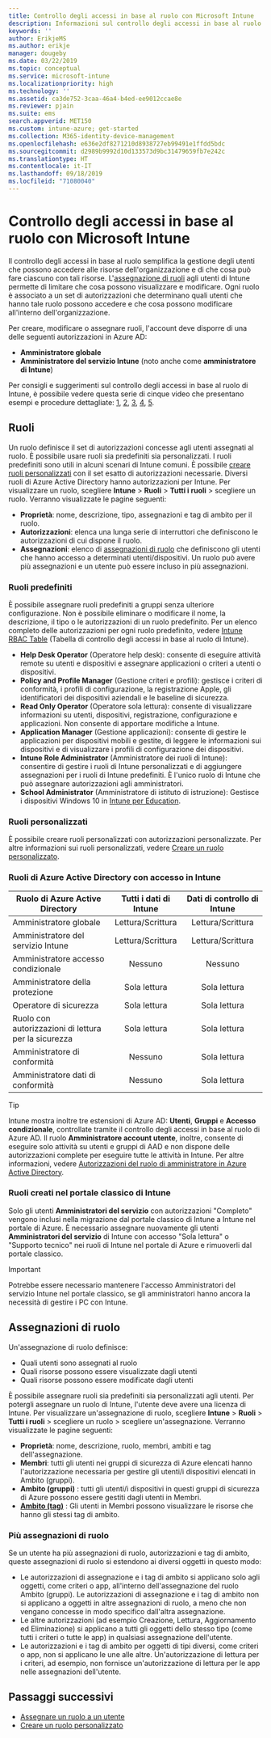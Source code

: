 ```yaml
---
title: Controllo degli accessi in base al ruolo con Microsoft Intune
description: Informazioni sul controllo degli accessi in base al ruolo e su come permette di controllare chi può eseguire determinate operazioni e apportare modifiche in Microsoft Intune.
keywords: ''
author: ErikjeMS
ms.author: erikje
manager: dougeby
ms.date: 03/22/2019
ms.topic: conceptual
ms.service: microsoft-intune
ms.localizationpriority: high
ms.technology: ''
ms.assetid: ca3de752-3caa-46a4-b4ed-ee9012ccae8e
ms.reviewer: pjain
ms.suite: ems
search.appverid: MET150
ms.custom: intune-azure; get-started
ms.collection: M365-identity-device-management
ms.openlocfilehash: e636e2df8271210d8938727eb99491e1ffdd5bdc
ms.sourcegitcommit: d2989b9992d10d133573d9bc31479659fb7e242c
ms.translationtype: HT
ms.contentlocale: it-IT
ms.lasthandoff: 09/18/2019
ms.locfileid: "71080040"
---
```

# <a name="role-based-access-control-rbac-with-microsoft-intune"></a>Controllo degli accessi in base al ruolo con Microsoft Intune

Il controllo degli accessi in base al ruolo semplifica la gestione degli utenti che possono accedere alle risorse dell'organizzazione e di che cosa può fare ciascuno con tali risorse.  L'[assegnazione di ruoli](assign-role.md) agli utenti di Intune permette di limitare che cosa possono visualizzare e modificare. Ogni ruolo è associato a un set di autorizzazioni che determinano quali utenti che hanno tale ruolo possono accedere e che cosa possono modificare all'interno dell'organizzazione.

Per creare, modificare o assegnare ruoli, l'account deve disporre di una delle seguenti autorizzazioni in Azure AD:
- **Amministratore globale**
- **Amministratore del servizio Intune** (noto anche come **amministratore di Intune**)

Per consigli e suggerimenti sul controllo degli accessi in base al ruolo di Intune, è possibile vedere questa serie di cinque video che presentano esempi e procedure dettagliate: [1](https://www.youtube.com/watch?v=5deXLMLcnKY), [2](https://www.youtube.com/watch?v=38dnMBLuxbQ), [3](https://www.youtube.com/watch?v=6vqg9cAkMbY), [4](https://www.youtube.com/watch?v=5yOLajFFMHE), [5](https://www.youtube.com/watch?v=P5DDvsSF4Wk).

## <a name="roles"></a>Ruoli
Un ruolo definisce il set di autorizzazioni concesse agli utenti assegnati al ruolo.
È possibile usare ruoli sia predefiniti sia personalizzati. I ruoli predefiniti sono utili in alcuni scenari di Intune comuni. È possibile [creare ruoli personalizzati](create-custom-role.md) con il set esatto di autorizzazioni necessarie. Diversi ruoli di Azure Active Directory hanno autorizzazioni per Intune.
Per visualizzare un ruolo, scegliere **Intune** > **Ruoli** > **Tutti i ruoli** > scegliere un ruolo. Verranno visualizzate le pagine seguenti:

- **Proprietà**: nome, descrizione, tipo, assegnazioni e tag di ambito per il ruolo. 
- **Autorizzazioni**: elenca una lunga serie di interruttori che definiscono le autorizzazioni di cui dispone il ruolo.
- **Assegnazioni**: elenco di [assegnazioni di ruolo]( assign-role.md) che definiscono gli utenti che hanno accesso a determinati utenti/dispositivi. Un ruolo può avere più assegnazioni e un utente può essere incluso in più assegnazioni.

### <a name="built-in-roles"></a>Ruoli predefiniti
È possibile assegnare ruoli predefiniti a gruppi senza ulteriore configurazione. Non è possibile eliminare o modificare il nome, la descrizione, il tipo o le autorizzazioni di un ruolo predefinito. Per un elenco completo delle autorizzazioni per ogni ruolo predefinito, vedere [Intune RBAC Table](https://gallery.technet.microsoft.com/Intune-RBAC-table-2e3c9a1a) (Tabella di controllo degli accessi in base al ruolo di Intune).

- **Help Desk Operator** (Operatore help desk): consente di eseguire attività remote su utenti e dispositivi e assegnare applicazioni o criteri a utenti o dispositivi.
- **Policy and Profile Manager** (Gestione criteri e profili): gestisce i criteri di conformità, i profili di configurazione, la registrazione Apple, gli identificatori dei dispositivi aziendali e le baseline di sicurezza.
- **Read Only Operator** (Operatore sola lettura): consente di visualizzare informazioni su utenti, dispositivi, registrazione, configurazione e applicazioni. Non consente di apportare modifiche a Intune.
- **Application Manager** (Gestione applicazioni): consente di gestire le applicazioni per dispositivi mobili e gestite, di leggere le informazioni sui dispositivi e di visualizzare i profili di configurazione dei dispositivi.
- **Intune Role Administrator** (Amministratore dei ruoli di Intune): consentire di gestire i ruoli di Intune personalizzati e di aggiungere assegnazioni per i ruoli di Intune predefiniti. È l'unico ruolo di Intune che può assegnare autorizzazioni agli amministratori.
- **School Administrator** (Amministratore di istituto di istruzione): Gestisce i dispositivi Windows 10 in [Intune per Education](introduction-intune-education.md).

### <a name="custom-roles"></a>Ruoli personalizzati
È possibile creare ruoli personalizzati con autorizzazioni personalizzate. Per altre informazioni sui ruoli personalizzati, vedere [Creare un ruolo personalizzato](create-custom-role.md).

### <a name="azure-active-directory-roles-with-intune-access"></a>Ruoli di Azure Active Directory con accesso in Intune
| Ruolo di Azure Active Directory | Tutti i dati di Intune | Dati di controllo di Intune |
| --- | :---: | :---: |
| Amministratore globale | Lettura/Scrittura | Lettura/Scrittura |
| Amministratore del servizio Intune | Lettura/Scrittura | Lettura/Scrittura |
| Amministratore accesso condizionale | Nessuno | Nessuno |
| Amministratore della protezione | Sola lettura | Sola lettura |
| Operatore di sicurezza | Sola lettura | Sola lettura |
| Ruolo con autorizzazioni di lettura per la sicurezza | Sola lettura | Sola lettura |
| Amministratore di conformità | Nessuno | Sola lettura |
| Amministratore dati di conformità | Nessuno | Sola lettura |

> [!TIP]
> Intune mostra inoltre tre estensioni di Azure AD: **Utenti**, **Gruppi** e **Accesso condizionale**, controllate tramite il controllo degli accessi in base al ruolo di Azure AD. Il ruolo **Amministratore account utente**, inoltre, consente di eseguire solo attività su utenti e gruppi di AAD e non dispone delle autorizzazioni complete per eseguire tutte le attività in Intune. Per altre informazioni, vedere [Autorizzazioni del ruolo di amministratore in Azure Active Directory](https://docs.microsoft.com/azure/active-directory/active-directory-assign-admin-roles).
### <a name="roles-created-in-the-intune-classic-portal"></a>Ruoli creati nel portale classico di Intune
Solo gli utenti **Amministratori del servizio** con autorizzazioni "Completo" vengono inclusi nella migrazione dal portale classico di Intune a Intune nel portale di Azure. È necessario assegnare nuovamente gli utenti **Amministratori del servizio** di Intune con accesso "Sola lettura" o "Supporto tecnico" nei ruoli di Intune nel portale di Azure e rimuoverli dal portale classico.
> [!IMPORTANT]
> Potrebbe essere necessario mantenere l'accesso Amministratori del servizio Intune nel portale classico, se gli amministratori hanno ancora la necessità di gestire i PC con Intune.

## <a name="role-assignments"></a>Assegnazioni di ruolo
Un'assegnazione di ruolo definisce:

- Quali utenti sono assegnati al ruolo
- Quali risorse possono essere visualizzate dagli utenti
- Quali risorse possono essere modificate dagli utenti

È possibile assegnare ruoli sia predefiniti sia personalizzati agli utenti. Per potergli assegnare un ruolo di Intune, l'utente deve avere una licenza di Intune.
Per visualizzare un'assegnazione di ruolo, scegliere **Intune** > **Ruoli** > **Tutti i ruoli** > scegliere un ruolo > scegliere un'assegnazione. Verranno visualizzate le pagine seguenti:

- **Proprietà**: nome, descrizione, ruolo, membri, ambiti e tag dell'assegnazione.
- **Membri**: tutti gli utenti nei gruppi di sicurezza di Azure elencati hanno l'autorizzazione necessaria per gestire gli utenti/i dispositivi elencati in Ambito (gruppi).
- **Ambito (gruppi)** : tutti gli utenti/i dispositivi in questi gruppi di sicurezza di Azure possono essere gestiti dagli utenti in Membri.
- **[Ambito (tag)](scope-tags.md)** : Gli utenti in Membri possono visualizzare le risorse che hanno gli stessi tag di ambito.

### <a name="multiple-role-assignments"></a>Più assegnazioni di ruolo
Se un utente ha più assegnazioni di ruolo, autorizzazioni e tag di ambito, queste assegnazioni di ruolo si estendono ai diversi oggetti in questo modo:

- Le autorizzazioni di assegnazione e i tag di ambito si applicano solo agli oggetti, come criteri o app, all'interno dell'assegnazione del ruolo Ambito (gruppi). Le autorizzazioni di assegnazione e i tag di ambito non si applicano a oggetti in altre assegnazioni di ruolo, a meno che non vengano concesse in modo specifico dall'altra assegnazione.
- Le altre autorizzazioni (ad esempio Creazione, Lettura, Aggiornamento ed Eliminazione) si applicano a tutti gli oggetti dello stesso tipo (come tutti i criteri o tutte le app) in qualsiasi assegnazione dell'utente.
- Le autorizzazioni e i tag di ambito per oggetti di tipi diversi, come criteri o app, non si applicano le une alle altre. Un'autorizzazione di lettura per i criteri, ad esempio, non fornisce un'autorizzazione di lettura per le app nelle assegnazioni dell'utente.

## <a name="next-steps"></a>Passaggi successivi
- [Assegnare un ruolo a un utente](assign-role.md)
- [Creare un ruolo personalizzato](create-custom-role.md)
